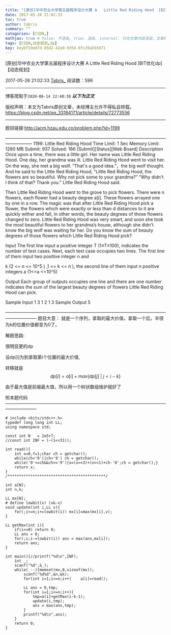 ```yaml
---
title: "[原创]华中农业大学第五届程序设计大赛 A 	Little Red Riding Hood  [BIT优化dp]【动态规划】"
date: 2017-05-26 21:02:33
toc: true
author: tabris
summary: ""
categories: [CSDN,]
mathjax: true # false: 不渲染, true: 渲染, internal: 只在文章内部渲染，文章列表中不渲染
tags: [CSDN,动态规划,dp]
key: keybf19ed7d-95d2-42a9-9354-0fc29a593d71
---
```


[原创]华中农业大学第五届程序设计大赛 A 	Little Red Riding Hood  [BIT优化dp]【动态规划】

2017-05-26 21:02:33  [Tabris_](https://me.csdn.net/qq_33184171) 阅读数：596

---

博客爬取于`2020-06-14 22:40:38`
***以下为正文***

版权声明：本文为Tabris原创文章，未经博主允许不得私自转载。
https://blog.csdn.net/qq_33184171/article/details/72773556

<!-- more -->

---

题目链接:http://acm.hzau.edu.cn/problem.php?id=1199

——————————————————————————————————————————
1199: Little Red Riding Hood
Time Limit: 1 Sec  Memory Limit: 1280 MB
Submit: 937  Solved: 166
[Submit][Status][Web Board]
Description
    Once upon a time, there was a little girl. Her name was Little Red Riding Hood. One day, her grandma was ill. Little Red Riding Hood went to visit her. On the way, she met a big wolf. “That's a good idea.”，the big wolf thought. And he said to the Little Red Riding Hood, “Little Red Riding Hood, the flowers are so beautiful. Why not pick some to your grandma?” “Why didn't I think of that? Thank you.” Little Red Riding Hood said.

   Then Little Red Riding Hood went to the grove to pick flowers. There were n flowers, each flower had a beauty degree a[i]. These flowers arrayed one by one in a row. The magic was that after Little Red Riding Hood pick a flower, the flowers which were exactly or less than d distances to it are quickly wither and fall, in other words, the beauty degrees of those flowers changed to zero. Little Red Riding Hood was very smart, and soon she took the most beautiful flowers to her grandma’s house, although she didn’t know the big wolf was waiting for her. Do you know the sum of beauty degrees of those flowers which Little Red Riding Hood pick?

Input
    The first line input a positive integer T (1≤T≤100), indicates the number of test cases. Next, each test case occupies two lines. The first line of them input two positive integer n and

k (2 <= n <= 10^5 ) ,1 <=  k <= n ), the second line of them input n positive integers a (1<=a <=10^5)

Output
    Each group of outputs occupies one line and there are one number indicates the sum of the largest beauty degrees of flowers Little Red Riding Hood can pick.

Sample Input
1
3 1
2 1 3
Sample Output
5


———————————————————————————————————————————
题目大意：
就是一个序列，拿取的最大价值，拿取一个后，半径为k的位置价值都变为0了。

解题思路:

很明显更的dp

设dp[i]为到拿取第i个位置的最大价值,

转移就是
$$
dp[i]=a[i]+max\Big\{dp[j]\ \Big|\ j<i-k\Big\}
$$

由于最大值是前缀最大值，所以用一个树状数组维护就好了


附本题代码
———————————————————————————————————————————
```
# include <bits/stdc++.h>
typedef long long int LL;
using namespace std;

const int N   = 2e5+7;
//const int INF = (~(1<<31));

int read(){
    int x=0,f=1;char ch = getchar();
    while(ch<'0'||ch>'9') ch = getchar();
    while('0'<=ch&&ch<='9'){x=(x<<3)+(x<<1)+ch-'0';ch = getchar();}
    return x;
}
/*******************************************/

int a[N];
int n,k;

LL mx[N];
# define lowbit(x) (x&-x)
void update(int i,LL v){
    for(;i<=n;i+=lowbit(i)) mx[i]=max(mx[i],v);
}

LL getMax(int i){
    if(i<=0) return 0;
    LL ans = 0;
    for(;i;i-=lowbit(i)) ans = max(ans,mx[i]);
    return ans;
}

int main(){//printf("%d\n",INF);
    int _;
    scanf("%d",&_);
    while(_--){memset(mx,0,sizeof(mx));
        scanf("%d%d",&n,&k);
        for(int i=1;i<=n;i++)    a[i]=read();

        LL ans = 0,tmp;
        for(int i=1;i<=n;i++){
            tmp=a[i]+getMax(i-k-1);
            update(i,tmp);
            ans = max(ans,tmp);
        }
        printf("%d\n",ans);
    }
    return 0;
}
```
